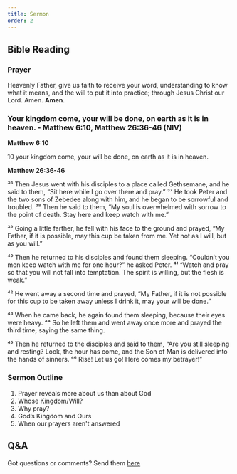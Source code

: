 ```yaml
---
title: Sermon 
order: 2
---
```


## Bible Reading

### Prayer
Heavenly Father, give us faith to receive your word, understanding to know what it means, and the will to put it into practice; through Jesus Christ our Lord. Amen. **Amen**.

### Your kingdom come, your will be done, on earth as it is in heaven. - Matthew 6:10, Matthew 26:36-46 (NIV)

**Matthew 6:10**

10 your kingdom come, your will be done, on earth as it is in heaven.

**Matthew 26:36-46**

³⁶ Then Jesus went with his disciples to a place called Gethsemane, and he said to them, “Sit here while I go over there and pray.” ³⁷ He took Peter and the two sons of Zebedee along with him, and he began to be sorrowful and troubled. ³⁸ Then he said to them, “My soul is overwhelmed with sorrow to the point of death. Stay here and keep watch with me.”

³⁹ Going a little farther, he fell with his face to the ground and prayed, “My Father, if it is possible, may this cup be taken from me. Yet not as I will, but as you will.”

⁴⁰ Then he returned to his disciples and found them sleeping. “Couldn’t you men keep watch with me for one hour?” he asked Peter. ⁴¹ “Watch and pray so that you will not fall into temptation. The spirit is willing, but the flesh is weak.”

⁴² He went away a second time and prayed, “My Father, if it is not possible for this cup to be taken away unless I drink it, may your will be done.”

⁴³ When he came back, he again found them sleeping, because their eyes were heavy. ⁴⁴ So he left them and went away once more and prayed the third time, saying the same thing.

⁴⁵ Then he returned to the disciples and said to them, “Are you still sleeping and resting? Look, the hour has come, and the Son of Man is delivered into the hands of sinners. ⁴⁶ Rise! Let us go! Here comes my betrayer!”

### Sermon Outline
1. Prayer reveals more about us than about God 
2. Whose Kingdom/Will? 
3. Why pray?
4. God’s Kingdom and Ours 
5. When our prayers aren't answered

## Q&A
Got questions or comments? Send them [here](https://tinyurl.com/SGHACQuestionsAnswers)
